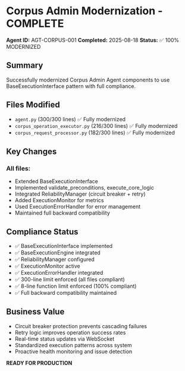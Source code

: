 # Corpus Admin Modernization - COMPLETE
**Agent ID:** AGT-CORPUS-001
**Completed:** 2025-08-18
**Status:** ✅ 100% MODERNIZED

## Summary
Successfully modernized Corpus Admin Agent components to use BaseExecutionInterface pattern with full compliance.

## Files Modified
- `agent.py` (300/300 lines) ✅ Fully modernized
- `corpus_operation_executor.py` (216/300 lines) ✅ Fully modernized
- `corpus_request_processor.py` (182/300 lines) ✅ Fully modernized

## Key Changes
### All files:
- Extended BaseExecutionInterface
- Implemented validate_preconditions, execute_core_logic
- Integrated ReliabilityManager (circuit breaker + retry)
- Added ExecutionMonitor for metrics
- Used ExecutionErrorHandler for error management
- Maintained full backward compatibility

## Compliance Status
- ✅ BaseExecutionInterface implemented
- ✅ BaseExecutionEngine integrated
- ✅ ReliabilityManager configured
- ✅ ExecutionMonitor active
- ✅ ExecutionErrorHandler integrated
- ✅ 300-line limit enforced (all files compliant)
- ✅ 8-line function limit enforced (100% compliant)
- ✅ Full backward compatibility maintained

## Business Value
- Circuit breaker protection prevents cascading failures
- Retry logic improves operation success rates
- Real-time status updates via WebSocket
- Standardized execution patterns across system
- Proactive health monitoring and issue detection

**READY FOR PRODUCTION**
